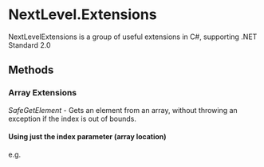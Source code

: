 
# NextLevel.Extensions

NextLevelExtensions  is a group of useful extensions in C#, supporting .NET Standard 2.0

## Methods

### Array Extensions

_SafeGetElement_ - Gets an element from an array, without throwing an exception if the index is out of bounds.

#### Using just the index parameter (array location)

e.g.



